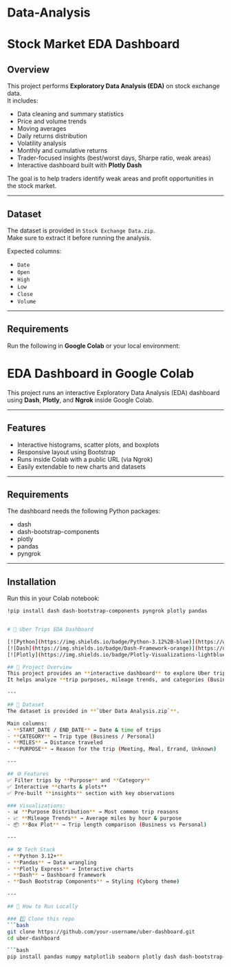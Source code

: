 # Data-Analysis
# Stock Market EDA Dashboard

## Overview
This project performs **Exploratory Data Analysis (EDA)** on stock exchange data.  
It includes:
- Data cleaning and summary statistics  
- Price and volume trends  
- Moving averages  
- Daily returns distribution  
- Volatility analysis  
- Monthly and cumulative returns  
- Trader-focused insights (best/worst days, Sharpe ratio, weak areas)  
- Interactive dashboard built with **Plotly Dash**  

The goal is to help traders identify weak areas and profit opportunities in the stock market.

---

## Dataset
The dataset is provided in `Stock Exchange Data.zip`.  
Make sure to extract it before running the analysis.  

Expected columns:
- `Date`
- `Open`
- `High`
- `Low`
- `Close`
- `Volume`

---

## Requirements
Run the following in **Google Colab** or your local environment:


# EDA Dashboard in Google Colab

This project runs an interactive Exploratory Data Analysis (EDA) dashboard using **Dash**, **Plotly**, and **Ngrok** inside Google Colab.

---

## Features
- Interactive histograms, scatter plots, and boxplots
- Responsive layout using Bootstrap
- Runs inside Colab with a public URL (via Ngrok)
- Easily extendable to new charts and datasets

---

## Requirements
The dashboard needs the following Python packages:

- dash
- dash-bootstrap-components
- plotly
- pandas
- pyngrok

---

## Installation
Run this in your Colab notebook:

```bash
!pip install dash dash-bootstrap-components pyngrok plotly pandas


# 🚖 Uber Trips EDA Dashboard

[![Python](https://img.shields.io/badge/Python-3.12%2B-blue)](https://www.python.org/)  
[![Dash](https://img.shields.io/badge/Dash-Framework-orange)](https://dash.plotly.com/)  
[![Plotly](https://img.shields.io/badge/Plotly-Visualizations-lightblue)](https://plotly.com/python/)  

## 📌 Project Overview
This project provides an **interactive dashboard** to explore Uber trip data.  
It helps analyze **trip purposes, mileage trends, and categories (Business vs Personal)** using Python, Dash, and Plotly.  

---

## 📂 Dataset
The dataset is provided in **`Uber Data Analysis.zip`**.  

Main columns:
- **START_DATE / END_DATE** → Date & time of trips  
- **CATEGORY** → Trip type (Business / Personal)  
- **MILES** → Distance traveled  
- **PURPOSE** → Reason for the trip (Meeting, Meal, Errand, Unknown)  

---

## ⚙️ Features
✅ Filter trips by **Purpose** and **Category**  
✅ Interactive **charts & plots**  
✅ Pre-built **insights** section with key observations  

### Visualizations:
- 📊 **Purpose Distribution** → Most common trip reasons  
- 📈 **Mileage Trends** → Average miles by hour & purpose  
- 📦 **Box Plot** → Trip length comparison (Business vs Personal)  

---

## 🛠️ Tech Stack
- **Python 3.12+**  
- **Pandas** → Data wrangling  
- **Plotly Express** → Interactive charts  
- **Dash** → Dashboard framework  
- **Dash Bootstrap Components** → Styling (Cyborg theme)  

---

## 🚀 How to Run Locally

### 1️⃣ Clone this repo
```bash
git clone https://github.com/your-username/uber-dashboard.git
cd uber-dashboard

```bash
pip install pandas numpy matplotlib seaborn plotly dash dash-bootstrap-components
